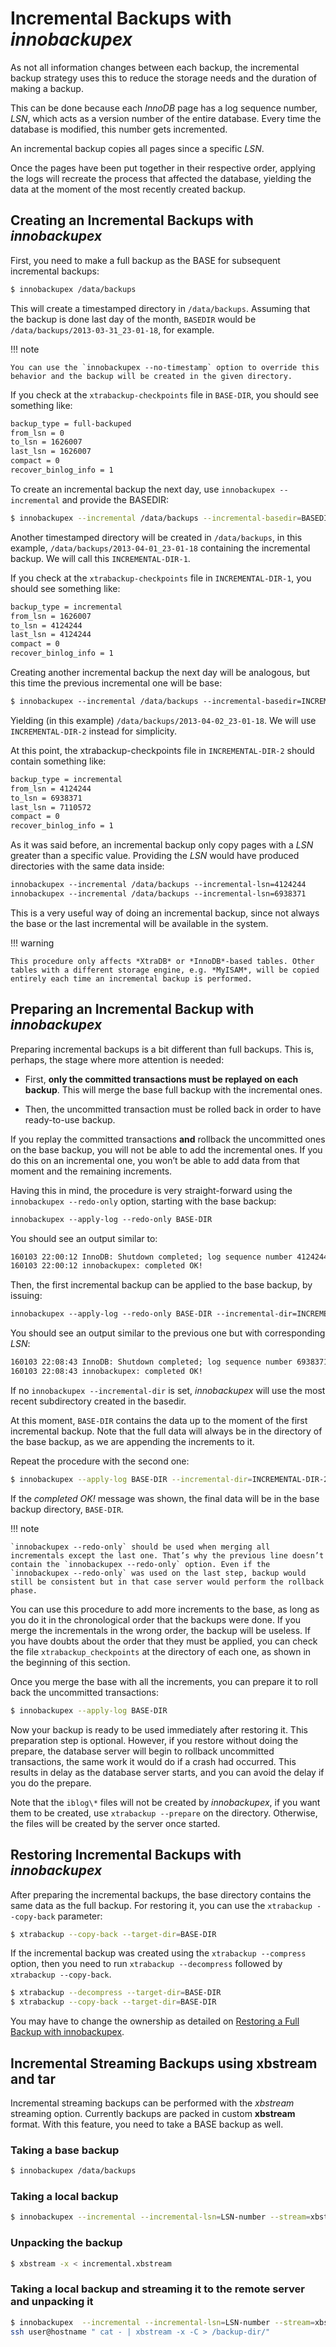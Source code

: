 # Incremental Backups with *innobackupex*

As not all information changes between each backup, the incremental backup
strategy uses this to reduce the storage needs and the duration of making a
backup.

This can be done because each *InnoDB* page has a log sequence number, *LSN*,
which acts as a version number of the entire database. Every time the database
is modified, this number gets incremented.

An incremental backup copies all pages since a specific *LSN*.

Once the pages have been put together in their respective order, applying the
logs will recreate the process that affected the database, yielding the data at
the moment of the most recently created backup.

## Creating an Incremental Backups with *innobackupex*

First, you need to make a full backup as the BASE for subsequent incremental backups:

```bash
$ innobackupex /data/backups
```

This will create a timestamped directory in `/data/backups`. Assuming that
the backup is done last day of the month, `BASEDIR` would be
`/data/backups/2013-03-31_23-01-18`, for example.

!!! note

    You can use the `innobackupex --no-timestamp` option to override this behavior and the backup will be created in the given directory.

If you check at the `xtrabackup-checkpoints` file in `BASE-DIR`, you
should see something like:

```default
backup_type = full-backuped
from_lsn = 0
to_lsn = 1626007
last_lsn = 1626007
compact = 0
recover_binlog_info = 1
```

To create an incremental backup the next day, use `innobackupex --incremental` and provide the BASEDIR:

```bash
$ innobackupex --incremental /data/backups --incremental-basedir=BASEDIR
```

Another timestamped directory will be created in `/data/backups`, in this
example, `/data/backups/2013-04-01_23-01-18` containing the incremental
backup. We will call this `INCREMENTAL-DIR-1`.

If you check at the `xtrabackup-checkpoints` file in
`INCREMENTAL-DIR-1`, you should see something like:

```default
backup_type = incremental
from_lsn = 1626007
to_lsn = 4124244
last_lsn = 4124244
compact = 0
recover_binlog_info = 1
```

Creating another incremental backup the next day will be analogous, but this
time the previous incremental one will be base:

```default
$ innobackupex --incremental /data/backups --incremental-basedir=INCREMENTAL-DIR-1
```

Yielding (in this example) `/data/backups/2013-04-02_23-01-18`. We will
use `INCREMENTAL-DIR-2` instead for simplicity.

At this point, the xtrabackup-checkpoints file in `INCREMENTAL-DIR-2`
should contain something like:

```default
backup_type = incremental
from_lsn = 4124244
to_lsn = 6938371
last_lsn = 7110572
compact = 0
recover_binlog_info = 1
```

As it was said before, an incremental backup only copy pages with a *LSN*
greater than a specific value. Providing the *LSN* would have produced
directories with the same data inside:

```default
innobackupex --incremental /data/backups --incremental-lsn=4124244
innobackupex --incremental /data/backups --incremental-lsn=6938371
```

This is a very useful way of doing an incremental backup, since not always the
base or the last incremental will be available in the system.

!!! warning

    This procedure only affects *XtraDB* or *InnoDB*-based tables. Other tables with a different storage engine, e.g. *MyISAM*, will be copied entirely each time an incremental backup is performed.

## Preparing an Incremental Backup with *innobackupex*

Preparing incremental backups is a bit different than full backups. This is, perhaps, the stage where more attention is needed:
 
* First, **only the committed transactions must be replayed on each backup**. This will merge the base full backup with the incremental ones.

* Then, the uncommitted transaction must be rolled back in order to have ready-to-use backup.

If you replay the committed transactions **and** rollback the uncommitted ones
on the base backup, you will not be able to add the incremental ones. If you do
this on an incremental one, you won’t be able to add data from that moment and
the remaining increments.

Having this in mind, the procedure is very straight-forward using the
`innobackupex --redo-only` option, starting with the base backup:

```default
innobackupex --apply-log --redo-only BASE-DIR
```

You should see an output similar to:

```default
160103 22:00:12 InnoDB: Shutdown completed; log sequence number 4124244
160103 22:00:12 innobackupex: completed OK!
```

Then, the first incremental backup can be applied to the base backup, by issuing:

```default
innobackupex --apply-log --redo-only BASE-DIR --incremental-dir=INCREMENTAL-DIR-1
```

You should see an output similar to the previous one but with corresponding *LSN*:

```default
160103 22:08:43 InnoDB: Shutdown completed; log sequence number 6938371
160103 22:08:43 innobackupex: completed OK!
```

If no `innobackupex --incremental-dir` is set, *innobackupex* will use the most
recent subdirectory created in the basedir.

At this moment, `BASE-DIR` contains the data up to the moment of the first
incremental backup. Note that the full data will always be in the directory of
the base backup, as we are appending the increments to it.

Repeat the procedure with the second one:

```bash
$ innobackupex --apply-log BASE-DIR --incremental-dir=INCREMENTAL-DIR-2
```

If the *completed OK!* message was shown, the final data will be in the base
backup directory, `BASE-DIR`.

!!! note

    `innobackupex --redo-only` should be used when merging all incrementals except the last one. That’s why the previous line doesn’t contain the `innobackupex --redo-only` option. Even if the `innobackupex --redo-only` was used on the last step, backup would still be consistent but in that case server would perform the rollback phase.

You can use this procedure to add more increments to the base, as long as you do
it in the chronological order that the backups were done. If you merge the
incrementals in the wrong order, the backup will be useless. If you have doubts
about the order that they must be applied, you can check the file
`xtrabackup_checkpoints` at the directory of each one, as shown in the
beginning of this section.

Once you merge the base with all the increments, you can prepare it to roll back
the uncommitted transactions:

```bash
$ innobackupex --apply-log BASE-DIR
```

Now your backup is ready to be used immediately after restoring it. This
preparation step is optional. However, if you restore without doing the prepare,
the database server will begin to rollback uncommitted transactions, the same
work it would do if a crash had occurred. This results in delay as the database
server starts, and you can avoid the delay if you do the prepare.

Note that the `iblog\*` files will not be created by *innobackupex*, if you
want them to be created, use `xtrabackup --prepare` on the
directory. Otherwise, the files will be created by the server once started.

## Restoring Incremental Backups with *innobackupex*

After preparing the incremental backups, the base directory contains the same
data as the full backup. For restoring it, you can use the `xtrabackup --copy-back` parameter:

```bash
$ xtrabackup --copy-back --target-dir=BASE-DIR
```

If the incremental backup was created using the `xtrabackup --compress`
option, then you need to run `xtrabackup --decompress` followed by
`xtrabackup --copy-back`.

```bash
$ xtrabackup --decompress --target-dir=BASE-DIR
$ xtrabackup --copy-back --target-dir=BASE-DIR
```

You may have to change the ownership as detailed on [Restoring a Full Backup with innobackupex](restoring_a_backup_ibk.md).

## Incremental Streaming Backups using xbstream and tar

Incremental streaming backups can be performed with the *xbstream* streaming
option. Currently backups are packed in custom **xbstream** format. With this
feature, you need to take a BASE backup as well.

### Taking a base backup

```bash
$ innobackupex /data/backups
```

### Taking a local backup

```bash
$ innobackupex --incremental --incremental-lsn=LSN-number --stream=xbstream ./ > incremental.xbstream
```

### Unpacking the backup

```bash
$ xbstream -x < incremental.xbstream
```

### Taking a local backup and streaming it to the remote server and unpacking it

```bash
$ innobackupex  --incremental --incremental-lsn=LSN-number --stream=xbstream ./ | \
ssh user@hostname " cat - | xbstream -x -C > /backup-dir/"
```
